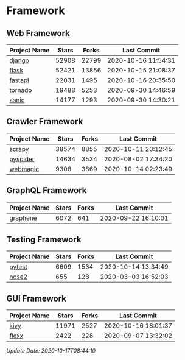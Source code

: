 # Framework

## Web Framework

| Project Name | Stars | Forks | Last Commit |
| ------------ | ----- | ----- | ----------- |
| [django](https://github.com/django/django) | 52908 | 22799 | 2020-10-16 11:54:31 |
| [flask](https://github.com/pallets/flask) | 52421 | 13856 | 2020-10-15 21:08:37 |
| [fastapi](https://github.com/tiangolo/fastapi) | 22031 | 1495 | 2020-10-16 20:35:50 |
| [tornado](https://github.com/tornadoweb/tornado) | 19488 | 5253 | 2020-09-30 14:46:59 |
| [sanic](https://github.com/huge-success/sanic) | 14177 | 1293 | 2020-09-30 14:30:21 |

## Crawler Framework

| Project Name | Stars | Forks | Last Commit |
| ------------ | ----- | ----- | ----------- |
| [scrapy](https://github.com/scrapy/scrapy) | 38574 | 8855 | 2020-10-11 20:12:45 |
| [pyspider](https://github.com/binux/pyspider) | 14634 | 3534 | 2020-08-02 17:34:20 |
| [webmagic](https://github.com/code4craft/webmagic) | 9308 | 3869 | 2020-10-14 02:23:49 |

## GraphQL Framework

| Project Name | Stars | Forks | Last Commit |
| ------------ | ----- | ----- | ----------- |
| [graphene](https://github.com/graphql-python/graphene) | 6072 | 641 | 2020-09-22 16:10:01 |

## Testing Framework

| Project Name | Stars | Forks | Last Commit |
| ------------ | ----- | ----- | ----------- |
| [pytest](https://github.com/pytest-dev/pytest) | 6609 | 1534 | 2020-10-14 13:34:49 |
| [nose2](https://github.com/nose-devs/nose2) | 655 | 128 | 2020-03-03 16:52:03 |

## GUI Framework

| Project Name | Stars | Forks | Last Commit |
| ------------ | ----- | ----- | ----------- |
| [kivy](https://github.com/kivy/kivy) | 11971 | 2527 | 2020-10-16 18:01:37 |
| [flexx](https://github.com/flexxui/flexx) | 2422 | 228 | 2020-09-07 13:32:02 |

*Update Date: 2020-10-17T08:44:10*
